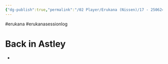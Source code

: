 ```yaml
---
{"dg-publish":true,"permalink":"/02 Player/Erukana (Nissen)/17 - 250624 - steffen session 5/"}
---
```


#erukana #erukanasessionlog 

# Back in Astley 
- 